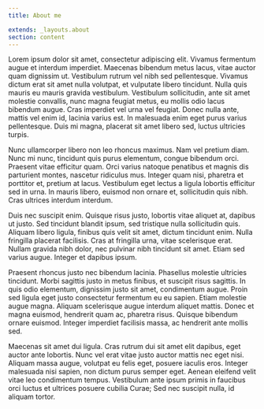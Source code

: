 ```yaml
---
title: About me

extends: _layouts.about
section: content
---
```


Lorem ipsum dolor sit amet, consectetur adipiscing elit. Vivamus fermentum augue et interdum imperdiet. Maecenas bibendum metus lacus, vitae auctor quam dignissim ut. Vestibulum rutrum vel nibh sed pellentesque. Vivamus dictum erat sit amet nulla volutpat, et vulputate libero tincidunt. Nulla quis mauris eu mauris gravida vestibulum. Vestibulum sollicitudin, ante sit amet molestie convallis, nunc magna feugiat metus, eu mollis odio lacus bibendum augue. Cras imperdiet vel urna vel feugiat. Donec nulla ante, mattis vel enim id, lacinia varius est. In malesuada enim eget purus varius pellentesque. Duis mi magna, placerat sit amet libero sed, luctus ultricies turpis.

Nunc ullamcorper libero non leo rhoncus maximus. Nam vel pretium diam. Nunc mi nunc, tincidunt quis purus elementum, congue bibendum orci. Praesent vitae efficitur quam. Orci varius natoque penatibus et magnis dis parturient montes, nascetur ridiculus mus. Integer quam nisi, pharetra et porttitor et, pretium at lacus. Vestibulum eget lectus a ligula lobortis efficitur sed in urna. In mauris libero, euismod non ornare et, sollicitudin quis nibh. Cras ultrices interdum interdum.

Duis nec suscipit enim. Quisque risus justo, lobortis vitae aliquet at, dapibus ut justo. Sed tincidunt blandit ipsum, sed tristique nulla sollicitudin quis. Aliquam libero ligula, finibus quis velit sit amet, dictum tincidunt enim. Nulla fringilla placerat facilisis. Cras at fringilla urna, vitae scelerisque erat. Nullam gravida nibh dolor, nec pulvinar nibh tincidunt sit amet. Etiam sed varius augue. Integer et dapibus ipsum.

Praesent rhoncus justo nec bibendum lacinia. Phasellus molestie ultricies tincidunt. Morbi sagittis justo in metus finibus, et suscipit risus sagittis. In quis odio elementum, dignissim justo sit amet, condimentum augue. Proin sed ligula eget justo consectetur fermentum eu eu sapien. Etiam molestie augue magna. Aliquam scelerisque augue interdum aliquet mattis. Donec et magna euismod, hendrerit quam ac, pharetra risus. Quisque bibendum ornare euismod. Integer imperdiet facilisis massa, ac hendrerit ante mollis sed.

Maecenas sit amet dui ligula. Cras rutrum dui sit amet elit dapibus, eget auctor ante lobortis. Nunc vel erat vitae justo auctor mattis nec eget nisi. Aliquam massa augue, volutpat eu felis eget, posuere iaculis eros. Integer malesuada nisi sapien, non dictum purus semper eget. Aenean eleifend velit vitae leo condimentum tempus. Vestibulum ante ipsum primis in faucibus orci luctus et ultrices posuere cubilia Curae; Sed nec suscipit nulla, id aliquam tortor.